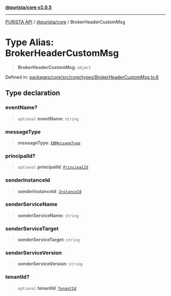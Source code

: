 [**@purista/core v2.0.5**](../README.md)

***

[PURISTA API](../../../packages.md) / [@purista/core](../README.md) / BrokerHeaderCustomMsg

# Type Alias: BrokerHeaderCustomMsg

> **BrokerHeaderCustomMsg**: `object`

Defined in: [packages/core/src/core/types/BrokerHeaderCustomMsg.ts:6](https://github.com/puristajs/purista/blob/master/packages/core/src/core/types/BrokerHeaderCustomMsg.ts#L6)

## Type declaration

### eventName?

> `optional` **eventName**: `string`

### messageType

> **messageType**: [`EBMessageType`](../enumerations/EBMessageType.md)

### principalId?

> `optional` **principalId**: [`PrincipalId`](PrincipalId.md)

### senderInstanceId

> **senderInstanceId**: [`InstanceId`](InstanceId.md)

### senderServiceName

> **senderServiceName**: `string`

### senderServiceTarget

> **senderServiceTarget**: `string`

### senderServiceVersion

> **senderServiceVersion**: `string`

### tenantId?

> `optional` **tenantId**: [`TenantId`](TenantId.md)
